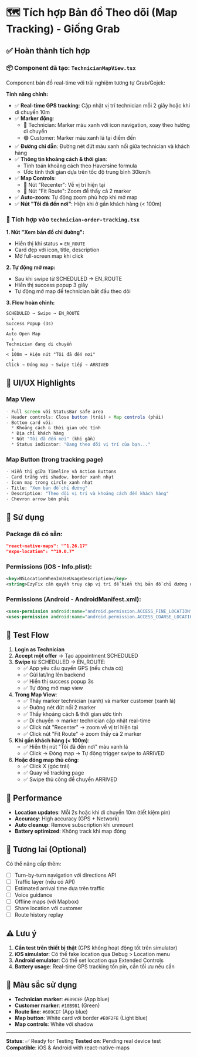 # 🗺️ Tích hợp Bản đồ Theo dõi (Map Tracking) - Giống Grab

## ✅ Hoàn thành tích hợp

### 📦 Component đã tạo: `TechnicianMapView.tsx`

Component bản đồ real-time với trải nghiệm tương tự Grab/Gojek:

**Tính năng chính:**
- ✅ **Real-time GPS tracking**: Cập nhật vị trí technician mỗi 2 giây hoặc khi di chuyển 10m
- ✅ **Marker động**: 
  - 🔵 Technician: Marker màu xanh với icon navigation, xoay theo hướng di chuyển
  - 🟢 Customer: Marker màu xanh lá tại điểm đến
- ✅ **Đường chỉ dẫn**: Đường nét đứt màu xanh nối giữa technician và khách hàng
- ✅ **Thông tin khoảng cách & thời gian**: 
  - Tính toán khoảng cách theo Haversine formula
  - Ước tính thời gian dựa trên tốc độ trung bình 30km/h
- ✅ **Map Controls**:
  - 🎯 Nút "Recenter": Về vị trí hiện tại
  - 📐 Nút "Fit Route": Zoom để thấy cả 2 marker
- ✅ **Auto-zoom**: Tự động zoom phù hợp khi mở map
- ✅ **Nút "Tôi đã đến nơi"**: Hiện khi ở gần khách hàng (< 100m)

### 🔧 Tích hợp vào `technician-order-tracking.tsx`

**1. Nút "Xem bản đồ chỉ đường":**
- Hiển thị khi status = `EN_ROUTE`
- Card đẹp với icon, title, description
- Mở full-screen map khi click

**2. Tự động mở map:**
- Sau khi swipe từ SCHEDULED → EN_ROUTE
- Hiển thị success popup 3 giây
- Tự động mở map để technician bắt đầu theo dõi

**3. Flow hoàn chỉnh:**
```
SCHEDULED → Swipe → EN_ROUTE
  ↓
Success Popup (3s)
  ↓
Auto Open Map
  ↓
Technician đang di chuyển
  ↓
< 100m → Hiện nút "Tôi đã đến nơi"
  ↓
Click → Đóng map → Swipe tiếp → ARRIVED
```

## 🎨 UI/UX Highlights

### Map View
```typescript
- Full screen với StatusBar safe area
- Header controls: Close button (trái) + Map controls (phải)
- Bottom card với:
  * Khoảng cách & thời gian ước tính
  * Địa chỉ khách hàng
  * Nút "Tôi đã đến nơi" (khi gần)
  * Status indicator: "Đang theo dõi vị trí của bạn..."
```

### Map Button (trong tracking page)
```typescript
- Hiển thị giữa Timeline và Action Buttons
- Card trắng với shadow, border xanh nhạt
- Icon map trong circle xanh nhạt
- Title: "Xem bản đồ chỉ đường"
- Description: "Theo dõi vị trí và khoảng cách đến khách hàng"
- Chevron arrow bên phải
```

## 📱 Sử dụng

### Package đã có sẵn:
```json
"react-native-maps": "^1.26.17"
"expo-location": "^19.0.7"
```

### Permissions (iOS - Info.plist):
```xml
<key>NSLocationWhenInUseUsageDescription</key>
<string>EzyFix cần quyền truy cập vị trí để hiển thị bản đồ chỉ đường đến khách hàng</string>
```

### Permissions (Android - AndroidManifest.xml):
```xml
<uses-permission android:name="android.permission.ACCESS_FINE_LOCATION" />
<uses-permission android:name="android.permission.ACCESS_COARSE_LOCATION" />
```

## 🚀 Test Flow

1. **Login as Technician**
2. **Accept một offer** → Tạo appointment SCHEDULED
3. **Swipe** từ SCHEDULED → EN_ROUTE:
   - ✅ App yêu cầu quyền GPS (nếu chưa có)
   - ✅ Gửi lat/lng lên backend
   - ✅ Hiển thị success popup 3s
   - ✅ Tự động mở map view
4. **Trong Map View**:
   - ✅ Thấy marker technician (xanh) và marker customer (xanh lá)
   - ✅ Đường nét đứt nối 2 marker
   - ✅ Thấy khoảng cách & thời gian ước tính
   - ✅ Di chuyển → marker technician cập nhật real-time
   - ✅ Click nút "Recenter" → zoom về vị trí hiện tại
   - ✅ Click nút "Fit Route" → zoom thấy cả 2 marker
5. **Khi gần khách hàng (< 100m)**:
   - ✅ Hiển thị nút "Tôi đã đến nơi" màu xanh lá
   - ✅ Click → Đóng map → Tự động trigger swipe to ARRIVED
6. **Hoặc đóng map thủ công**:
   - ✅ Click X (góc trái)
   - ✅ Quay về tracking page
   - ✅ Swipe thủ công để chuyển ARRIVED

## 🎯 Performance

- **Location updates**: Mỗi 2s hoặc khi di chuyển 10m (tiết kiệm pin)
- **Accuracy**: High accuracy (GPS + Network)
- **Auto cleanup**: Remove subscription khi unmount
- **Battery optimized**: Không track khi map đóng

## 🔮 Tương lai (Optional)

Có thể nâng cấp thêm:
- [ ] Turn-by-turn navigation với directions API
- [ ] Traffic layer (nếu có API)
- [ ] Estimated arrival time dựa trên traffic
- [ ] Voice guidance
- [ ] Offline maps (với Mapbox)
- [ ] Share location với customer
- [ ] Route history replay

## ⚠️ Lưu ý

1. **Cần test trên thiết bị thật** (GPS không hoạt động tốt trên simulator)
2. **iOS simulator**: Có thể fake location qua Debug > Location menu
3. **Android emulator**: Có thể set location qua Extended Controls
4. **Battery usage**: Real-time GPS tracking tốn pin, cần tối ưu nếu cần

## 🎨 Màu sắc sử dụng

- **Technician marker**: `#609CEF` (App blue)
- **Customer marker**: `#10B981` (Green)
- **Route line**: `#609CEF` (App blue)
- **Map button**: White card với border `#E0F2FE` (Light blue)
- **Map controls**: White với shadow

---

**Status**: ✅ Ready for Testing
**Tested on**: Pending real device test
**Compatible**: iOS & Android with react-native-maps
